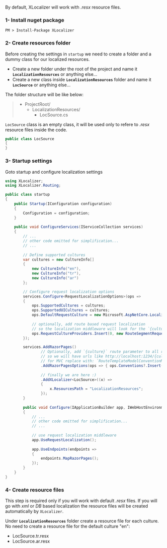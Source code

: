 By default, XLocalizer will work with _.resx_ resource files.

### 1- Install nuget package
````
PM > Install-Package XLocalizer
````

### 2- Create resources folder
Before creating the settings in `startup` we need to create a folder and a dummy class for our localized resources.

- Create a new folder under the root of the project and name it **`LocalizationResources`** or anything else...
- Create a new class inside **`LocalizationResources`** folder and name it **`LocSource`** or anything else...

The folder structure will be like below:
> - ProjectRoot/
>   - LocalizationResources/
>     - LocSource.cs

`LocSource` class is an empty class, it will be used only to refere to _.resx_ resource files inside the code.
````cs
public class LocSource
{
}
````

### 3- Startup settings
Goto startup and configure localization settings
````cs
using XLocalizer;
using XLocalizer.Routing;

public class startup 
{
    public Startup(IConfiguration configuration)
    {
        Configuration = configuration;
    }
    
    public void ConfigureServices(IServiceCollection services)
    {
        // ...
        // other code omitted for simplification...
        // ...
        
        // Define supported cultures
        var cultures = new CultureInfo[]
        {
            new CultureInfo("en"),
            new CultureInfo("tr"),
            new CultureInfo("ar")
        };

        // Configure request localization options
        services.Configure<RequestLocalizationOptions>(ops =>
        {
            ops.SupportedCultures = cultures;
            ops.SupportedUICultures = cultures;
            ops.DefaultRequestCulture = new Microsoft.AspNetCore.Localization.RequestCulture("en");
            
            // optionally, add route based request localization
            // so the localization middleware will look for the `{culture}` in the route
            ops.RequestCultureProviders.Insert(0, new RouteSegmentRequestCultureProvider(cultures));
        });

        services.AddRazorPages()
                // Optionally, add `{culture}` route parameter to all razor page routes
                // so we will have urls like http://localhost:1234/{culture}/
                // for MVC replace with: `RouteTemplateModelConventionMvc`
                .AddRazorPagesOptions(ops => { ops.Conventions?.Insert(0, new RouteTemplateModelConventionRazorPages()); })
                
                // finally we are here :)
                .AddXLocalizer<LocSource>((x) =>
                {
                    x.ResourcesPath = "LocalizationResources";
                });
        }
        
        public void Configure(IApplicationBuilder app, IWebHostEnvironment env)
        {
            // ...
            // other code omitted for simplification...
            // ...
            
            // use request localization middleware
            app.UseRequestLocalization();
            
            app.UseEndpoints(endpoints =>
            {
                endpoints.MapRazorPages();
            });
        }
    }
}
````

### 4- Create resource files
This step is required only if you will work with default _.resx_ files. If you will go with _xml_ or _DB_ based localization the resource files will be created automatically by `XLocalizer`.

Under **`LocalizationResources`** folder create a resource file for each culture. No need to create a resource file for the default culture "en":
- LocSource.tr.resx
- LocSource.ar.resx
